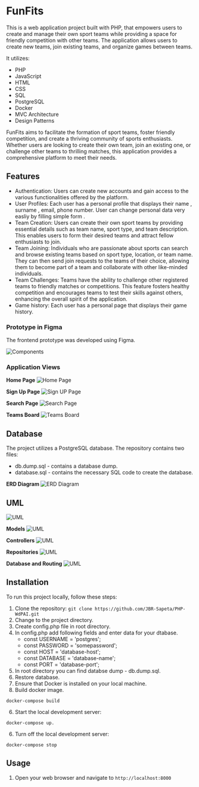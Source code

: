 # FunFits

This is a web application project built with PHP, that empowers users to create and manage their own sport teams while providing a space for friendly competition with other teams. The application allows users to create new teams, join existing teams, and organize games between teams.



It utilizes:  
- PHP 
- JavaScript
- HTML
- CSS
- SQL
- PostgreSQL
- Docker
- MVC Architecture
- Design Patterns


FunFits aims to facilitate the formation of sport teams, foster friendly competition, and create a thriving community of sports enthusiasts. Whether users are looking to create their own team, join an existing one, or challenge other teams to thrilling matches, this application provides a comprehensive platform to meet their needs.

## Features

- Authentication: Users can create new accounts and gain access to the various functionalities offered by the platform.
-   User Profiles: Each user has a personal profile that displays their name , surname , email, phone number. User can change personal data very easliy by filling simple form .
- Team Creation: Users can create their own sport teams by providing essential details such as team name, sport type, and team description. This enables users to form their desired teams and attract fellow enthusiasts to join.
- Team Joining: Individuals who are passionate about sports can search and browse existing teams based on sport type, location, or team name. They can then send join requests to the teams of their choice, allowing them to become part of a team and collaborate with other like-minded individuals.
- Team Challenges: Teams have the ability to challenge other registered teams to friendly matches or competitions. This feature fosters healthy competition and encourages teams to test their skills against others, enhancing the overall spirit of the application.
- Game history: Each user has a personal page that displays their game history.


###  Prototype in Figma
The frontend prototype was developed using Figma. 

![Components](./readme_images/figma.PNG)


###  Application Views

**Home Page**
![Home Page](./readme_images/screan_1A.PNG)

**Sign Up Page**
![Sign UP Page](./readme_images/screan_2A.PNG)

**Search Page**
![Search Page](./readme_images/screan_3A.PNG)

**Teams Board**
![Teams Board](./readme_images/screan_4A.PNG)


##  Database
The project utilizes a PostgreSQL database. The repository contains two files:
- db.dump.sql - contains a database dump.
- database.sql - contains the necessary SQL code to create the database.

**ERD Diagram**
![ERD Diagram](./readme_images/ERD.png)


##  UML
![UML](./readme_images/UML.png)

**Models**
![UML](./readme_images/Models.png)

**Controllers**
![UML](./readme_images/Controllers.png)

**Repositories**
![UML](./readme_images/Repository.png)

**Database and Routing**
![UML](./readme_images/other.png)

## Installation

To run this project locally, follow these steps:

1. Clone the repository: `git clone https://github.com/JBR-Sapeta/PHP-WdPAI.git`
2. Change to the project directory.
3. Create config.php file in root directory.
4. In config.php add following fields and enter data for your dtabase.
    - const USERNAME = 'postgres';
    - const PASSWORD = 'somepassword';
    - const HOST = 'database-host';
    - const DATABASE = 'database-name';
    - const PORT = 'database-port';
5. In root directory you can find databse dump - db.dump.sql.
6. Restore database. 
3. Ensure that Docker is installed on your local machine. 
4. Build docker image.
```
docker-compose build
```
6. Start the local development server: 
```
docker-compose up.
```
6. Turn off the local development server: 
```
docker-compose stop
```

## Usage

1. Open your web browser and navigate to `http://localhost:8000`



